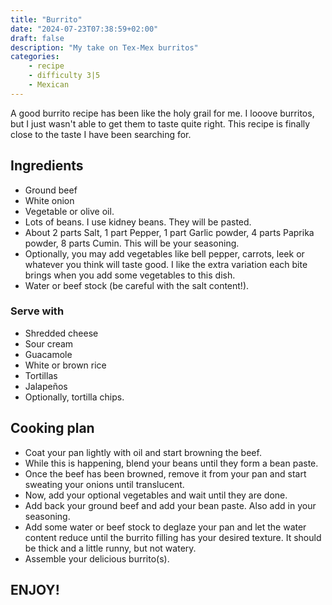 ```yaml
---
title: "Burrito"
date: "2024-07-23T07:38:59+02:00"
draft: false
description: "My take on Tex-Mex burritos"
categories: 
    - recipe
    - difficulty 3|5
    - Mexican
---
```


A good burrito recipe has been like the holy grail for me. I looove burritos, but I just wasn't able to get them to taste quite right. This recipe is finally close to the taste I have been searching for. 

## Ingredients

- Ground beef
- White onion
- Vegetable or olive oil. 
- Lots of beans. I use kidney beans. They will be pasted. 
- About 2 parts Salt, 1 part Pepper, 1 part Garlic powder, 4 parts Paprika powder, 8 parts Cumin. This will be your seasoning. 
- Optionally, you may add vegetables like bell pepper, carrots, leek or whatever you think will taste good. I like the extra variation each bite brings when you add some vegetables to this dish.
- Water or beef stock (be careful with the salt content!).   

### Serve with
- Shredded cheese
- Sour cream
- Guacamole
- White or brown rice
- Tortillas
- Jalapeños
- Optionally, tortilla chips. 

## Cooking plan
- Coat your pan lightly with oil and start browning the beef. 
- While this is happening, blend your beans until they form a bean paste. 
- Once the beef has been browned, remove it from your pan and start sweating your onions until translucent. 
- Now, add your optional vegetables and wait until they are done. 
- Add back your ground beef and add your bean paste. Also add in your seasoning. 
- Add some water or beef stock to deglaze your pan and let the water content reduce until the burrito filling has your desired texture. It should be thick and a little runny, but not watery. 
- Assemble your delicious burrito(s).

## ENJOY!